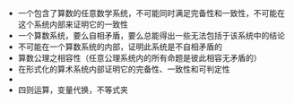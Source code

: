 - 一个包含了算数的任意数学系统，不可能同时满足完备性和一致性，不可能在这个系统内部来证明它的一致性
- 一个算数系统，要么自相矛盾，要么总能得出一些无法包括于该系统中的结论
- 不可能在一个算数系统的内部，证明此系统是不自相矛盾的
- 算数公理之相容性（任意公理系统内的所有命题是彼此相容无矛盾的）
- 在形式化的算术系统内部证明它的完备性、一致性和可判定性
-
- 四则运算，变量代换，不等式夹